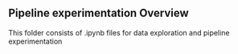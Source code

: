 ## Pipeline experimentation Overview
This folder consists of .ipynb files for data exploration and pipeline experimentation
